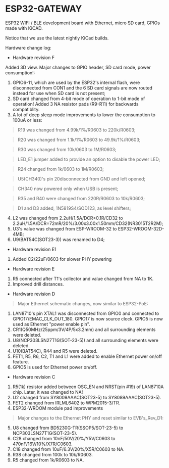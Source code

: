 # ESP32-GATEWAY
ESP32 WIFI / BLE development board with Ethernet, micro SD card, GPIOs made with KiCAD.

Notice that we use the latest nightly KiCad builds.

Hardware change log:

- Hardware revision F

 Added 3D view. Major changes to GPIO header, SD card mode, power consumption!:

1. GPIO6-11, which are used by the ESP32's internal flash, were disconnected from CON1 
and the 6 SD card signals are now routed instead for use when SD card is not present;
2.  SD card changed from 4-bit mode of operation to 1-bit mode of operation! Added 3 
NA resistor pads (R9-R11) for backwards compatiblity.
3. A lot of deep sleep mode improvements to lower the consumption to 100uA or less:

>R19 was changed from 4.99k/1%/R0603 to 220k/R0603;

>R20 was changed from 1.1k/1%/R0603 to 49.9k/1%/R0603;

>R30 was changed from 10k/0603 to 1M/R0603;

>LED_E1 jumper added to provide an option to disable the power LED;

>R24 changed from 1k/0603 to 1M/R0603;

>U5(CH340)'s pin 20disconnected from GND and left opened;

>CH340 now powered only when USB is present;

>R35 and R40 were changed from 220R/R0603 to 10k/R0603;

>D1 and D3 added, 1N5819S4/SOD123, as level shifters;

4. L2 was changed from 2.2uH/1.5A/DCR<0.1R/CD32 to 2.2uH/1.5A/DCR=72mR/20%/3.00x3.00x1.50mm/CD32(NR3015T2R2M);
5. U3's value was changed from ESP-WROOM-32 to ESP32-WROOM-32D-4MB;
6. U9(BAT54C(SOT23-3)) was renamed to D4;

- Hardware revision E1

1. Added C2/22uF/0603 for slower PHY powering

- Hardware revision E

1. R5 connected after T1's collector and value changed from NA to 1K. 
2. Improved drill distances.

- Hardware revision D

>Major Ethernet schematic changes, now similar to ESP32-PoE:

1. LAN8710's pin XTAL1 was disconnected from GPIO0 and connected to GPIO17/EMAC_CLK_OUT_180. GPIO17 
is now source clock. GPIO5 is now used as Ethernet "power enable pin".
2. CR1(Q50MHz/25ppm/3V/4P/5x3.2mm) and all surrounding elements were deleted.
3. U8(NCP303LSN27T1G(SOT-23-5)) and all surrounding elements were deleted.
4. U10(BAT54C), R44 and R5 were deleted.
5. FET1, R5, R6, C2, T1 and L1 were added to enable Ethernet power on/off feature.
6. GPIO5 is used for Ethernet power on/off.

- Hardware revision C

1. R5(1k) resistor added between OSC_EN and NRST(pin #19) of LAN8710A chip. Later, it was changed to NA!
2. U2 changed from SY8009AAAC(SOT23-5) to SY8089AAAC(SOT23-5).
3. FET2 changed from IRLML6402 to WPM2015-3/TR.
4. ESP32-WROOM module pad improvements 

>Major changes to the Ethernet PHY and reset similar to EVB's_Rev_D1:

5. U8 changed from BD5230G-TR(SSOP5/SOT-23-5) to NCP303LSN27T1G(SOT-23-5).
6. C28 changed from 10nF/50V/20%/Y5V/C0603 to 470nF/16V/10%/X7R/C0603.
7. C18 changed from 10uF/6.3V/20%/X5R/C0603 to NA.
8. R38 changed from 100k to 10k/R0603.
9. R5 changed from 1k/R0603 to NA.
